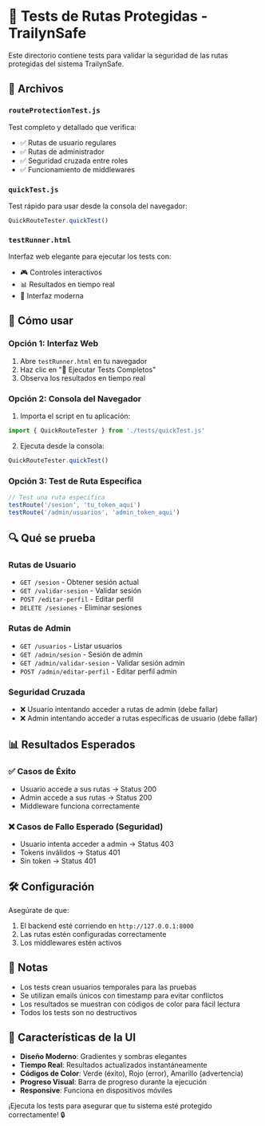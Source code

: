 # 🧪 Tests de Rutas Protegidas - TrailynSafe

Este directorio contiene tests para validar la seguridad de las rutas protegidas del sistema TrailynSafe.

## 📁 Archivos

### `routeProtectionTest.js`
Test completo y detallado que verifica:
- ✅ Rutas de usuario regulares
- ✅ Rutas de administrador
- ✅ Seguridad cruzada entre roles
- ✅ Funcionamiento de middlewares

### `quickTest.js`
Test rápido para usar desde la consola del navegador:
```javascript
QuickRouteTester.quickTest()
```

### `testRunner.html`
Interfaz web elegante para ejecutar los tests con:
- 🎮 Controles interactivos
- 📊 Resultados en tiempo real
- 🎨 Interfaz moderna

## 🚀 Cómo usar

### Opción 1: Interfaz Web
1. Abre `testRunner.html` en tu navegador
2. Haz clic en "🚀 Ejecutar Tests Completos"
3. Observa los resultados en tiempo real

### Opción 2: Consola del Navegador
1. Importa el script en tu aplicación:
```javascript
import { QuickRouteTester } from './tests/quickTest.js'
```

2. Ejecuta desde la consola:
```javascript
QuickRouteTester.quickTest()
```

### Opción 3: Test de Ruta Específica
```javascript
// Test una ruta específica
testRoute('/sesion', 'tu_token_aqui')
testRoute('/admin/usuarios', 'admin_token_aqui')
```

## 🔍 Qué se prueba

### Rutas de Usuario
- `GET /sesion` - Obtener sesión actual
- `GET /validar-sesion` - Validar sesión
- `POST /editar-perfil` - Editar perfil
- `DELETE /sesiones` - Eliminar sesiones

### Rutas de Admin
- `GET /usuarios` - Listar usuarios
- `GET /admin/sesion` - Sesión de admin
- `GET /admin/validar-sesion` - Validar sesión admin
- `POST /admin/editar-perfil` - Editar perfil admin

### Seguridad Cruzada
- ❌ Usuario intentando acceder a rutas de admin (debe fallar)
- ❌ Admin intentando acceder a rutas específicas de usuario (debe fallar)

## 📊 Resultados Esperados

### ✅ Casos de Éxito
- Usuario accede a sus rutas → Status 200
- Admin accede a sus rutas → Status 200
- Middleware funciona correctamente

### ❌ Casos de Fallo Esperado (Seguridad)
- Usuario intenta acceder a admin → Status 403
- Tokens inválidos → Status 401
- Sin token → Status 401

## 🛠️ Configuración

Asegúrate de que:
1. El backend esté corriendo en `http://127.0.0.1:8000`
2. Las rutas estén configuradas correctamente
3. Los middlewares estén activos

## 📝 Notas

- Los tests crean usuarios temporales para las pruebas
- Se utilizan emails únicos con timestamp para evitar conflictos
- Los resultados se muestran con códigos de color para fácil lectura
- Todos los tests son no destructivos

## 🎨 Características de la UI

- **Diseño Moderno**: Gradientes y sombras elegantes
- **Tiempo Real**: Resultados actualizados instantáneamente
- **Códigos de Color**: Verde (éxito), Rojo (error), Amarillo (advertencia)
- **Progreso Visual**: Barra de progreso durante la ejecución
- **Responsive**: Funciona en dispositivos móviles

¡Ejecuta los tests para asegurar que tu sistema esté protegido correctamente! 🔒
